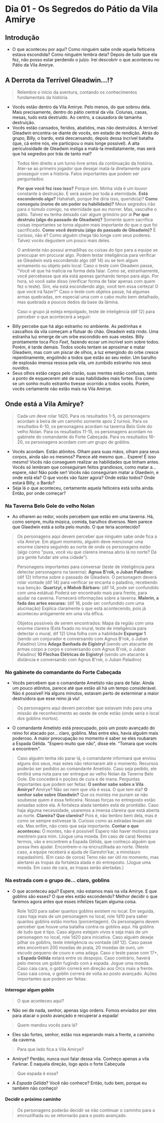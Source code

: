 # Dia 01 - Os Segredos do Pátio da Vila Amirye

## Introdução

- O que aconteceu por aqui? Como ninguém sabe onde aquela feiticeira estava escondida? Como ninguém lembra dela? Depois de tudo que ela fez, não posso estar perdendo o juízo. Irei descobrir o que aconteceu no Pátio da Vila Amirye.

## A Derrota da Terrível Gleadwin...!?

> Relembre o início da aventura, contando os conhecimentos fundamentais da história.

- Vocês estão dentro da Vila Amirye. Pelo menos, do que sobrou dela. Mais precisamente, dentro do pátio central da vila. Colunas, casas, mesas, tudo está destruído. Ao centro, a causadora de tamanha destruição.
- Vocês estão cansados, feridos, abatidos, mas não destruídos. A terrível Gleadwin encontra-se diante de vocês, em estado de rendição. Atrás do grupo, Billy, o bardo, está descansando, depois dessa incrível batalha (que, cá entre nós, ele participou o mais longe possível). A alta periculosidade de Gleadwin instiga a matá-la imediatamente, mas será que há segredos por trás de tanto mal?

> Todos têm direito a um turno livre antes da continuação da história. Ater-se ao primeiro jogador que desejar matá-la diretamente para prosseguir com a história. Fatos importantes que podem ser perguntados:

> **Por que você fez isso isso?** Porque sim. Minha vida é um louvor constante à destruição. E será assim por toda a eternidade.
> **Está escondendo algo?** Hahahah, porque lhe diria isso, querido(a)?
> **Como conseguiu (nome de um poder ou habilidade)?** Meus segredos irão para o túmulo comigo, na eternidade que eu morrer. Mas, vasculhe o pátio. Talvez eu tenha deixado cair algum grimório por aí
> **Por que destruiu (algo do passado de Gleadwin)?** Somente quem sacrifica coisas importantes se torna alguém mais importante do que o que foi sacrificado.
> **Como você destruiu (algo do passado de Gleadwin)?** É curioso, não é? Como alguém chega tão longe com seus poderes. Talvez vocês degustem um pouco mais deles.

> O ambiente não possui armadilhas ou coisas do tipo para a equipe se preocupar em procurar algo. Podem testar inteligência para verificar se Gleadwin está escondendo algo (dif 14) ou se tem algum armamento ou objeto pelo local. Caso o teste com Gleadwin passe, "Você vê que há malícia na forma dela falar. Como se, estranhamente, você percebesse que ela está apenas ganhando tempo para algo. Por hora, só você sabe disso (verificar forma de falar apenas com quem fez o teste). Sim, ela está escondendo algo, você tem essa certeza! O que você irá fazer?" Caso o teste com objetos passe, há algumas armas quebradas, em especial uma com o cabo muito bem detalhado, mas quebrada a poucos dedos da base da lâmina.

> Caso o grupo já esteja empolgado, teste de inteligência (dif 12) para perceber o que acontecerá a seguir:

- Billy percebe que há algo estranho no ambiente. As pedrinhas e cascalhos da vila começam a flutuar do chão. Gleadwin está rindo. Uma estranha luz emerge de um orbe escondido em suas vestes. Billy prontamente toca _Pico Feet_, fazendo ecoar um incrível som sobre todos. Porém, é tarde demais. Todos vocês tentam se aproximar e matar Gleadwin, mas com um piscar de olhos, a luz emergindo do orbe cresce repentinamente, engolindo a todos que estão ao seu redor. Um barulho de explosão imensa ressoa pela vila, um zumbido estranho nos seus ouvidos.
- Seus olhos estão cegos pelo clarão, suas mentes estão confusas, tanto a ponto de esquecerem até de suas habilidades mais fortes. Era como se um sonho muito estranho tivesse ocorrido a todos vocês. Porém, vocês certamente não estão mais na Vila Amirye.

## Onde está a Vila Amirye?

> Cada um deve rolar 1d20.
> Para os resultados 1-5, os personagens acordam à beira de um caminho somente após 2 turnos.
> Para os resultados 6-10, os personagens acordam na taverna Belo Gole do velho Nolan.
> Para os resultados 11-15, os personagens acordam no gabinete do comandante do Forte Cabeçada.
> Para os resultados 16-20, os personagens acordam com um grupo de goblins.

- Vocês acordam. Estão atônitos. Olham para suas mãos, olham para seus corpos, ainda são os mesmos? Parece até mesmo que... Espere! É isso mesmo! Vocês não conseguem realizar as habilidades que tinham antes. Vocês só lembram que conseguiram feitos grandiosos, como matar a... espere, não! Não pode ser! Vocês não conseguiram matar a Glaedwin, e onde está ela? O que vocês vão fazer agora? Onde estão todos? Onde estará Billy, o Bardo?
- Seja lá o que aconteceu, certamente aquela feiticeira está solta ainda. Então, por onde começar?

### Na Taverna Belo Gole do velho Nolan

- Ao olharem ao redor, vocês percebem que estão em uma taverna. Há, como sempre, muita música, comida, barulhos diversos. Nem parece que Glaedwin está a solta pelo mundo. O que teria acontecido?

> Os personagens aqui devem perceber que ninguém sabe onde fica a vila Amirye. Em algum momento, alguém deve mencionar uma enorme clareira seguindo ao norte de onde os personagens estão (algo como "puxa, você viu que clareira imensa abriu lá no norte? Dá pra gente fundar até uma cidade").

> Personagens importantes para conversar (teste de inteligência para detectar personagens na taverna):
> **Agnus B'rok, o Juban Paladino:** (dif 12) Informa sobre o passado de Gleadwin. O personagem deverá rolar vontade (dif 14) para verificar se encanta o paladino, recebendo sua benção.
> **Quartzyl, o Mahok Bárbaro:** (dif 14, pode ser confundido com uma estátua) Poderá ser encontrado mais para frente, para ajudar na caverna. Fornecerá informações sobre a taverna.
> **Malerin, a fada das artes escuras:** (dif 16, pode ser confundido com uma alucinação) Explica claramente o que está acontecendo, pois já aconteceu antigamente em uma vila élfica.

> Objetos possíveis de serem encontrados:
> Mapa da região com uma enorme clareira (Está fixado no mural, teste de inteligência para detectar o mural, dif 12)
> Uma folha com a habilidade **Expurgar 1** (sendo um conjurador e conversando com Agnus B'rok, o Juban Paladino)
> Uma **Adaga Banhada de Eigistryl** (sendo um atacante de armas corpo a corpo e conversando com Agnus B'rok, o Juban Paladino)
> **10 Flechas Elétricas de Eigistryl** (sendo um atacante à distância e conversando com Agnus B'rok, o Juban Paladino)

### No gabinete do comandante do Forte Cabeçada

- Vocês percebem que o comandante Ametisto não para de falar. Ainda um pouco atônitos, parece até que estão ali há um tempo considerável. Não é possível! Há alguns minutos, estavam perto de exterminar a maior destruidora que esse reino já viu!

> Os personagens aqui devem perceber que estavam indo para uma missão de reconhecimento ao oeste de onde estão (onde seria o local dos goblins mortos).

- O comandante Ametisto está preocupado, pois um posto avançado do reino foi atacado por... claro, goblins. Mas entre eles, havia alguém mais poderoso. A maior preocupação no momento é saber se eles roubaram a Espada Gélida. "Espero muito que não", disse ele. "Tomara que vocês a encontrem".

> Caso alguém tenha ido parar lá, o comandante informará que enviou alguns dos seus, mas estes não retornaram até o momento.
> Recursos poderão ser pedidos ao comandante Ametisto. Caso seja pedido, ele emitirá uma nota para ser entregue ao velho Nolan da Taverna Belo Gole. Ele concederá n poções de cura e de mana.
> Perguntas importantes que podem ser feitas:
> **O senhor sabe sobre a Vila Amirye?** Amirye? Não sei nem que vila é essa. O que tem ela?
> **O senhor sabe sobre Glaedwin?** Que os montes me punam se não soubesse quem é essa feiticeira. Nossas forças no entreposto estão avisadas sobre ela. A fortaleza alada também está de prontidão. Caso haja alguma necessidade, usaremos a imensa clareira que está aberta ao norte.
> **Clareira? Que clareira?** Pois é, não lembro bem dela, mas é como se sempre estivesse lá. Curioso como as estradas levam até ela. Mas enfim, não creio que seja importante.
> **Contar o que aconteceu:** Ó montes, não é possível! Espero não haver motivos para mentirem para mim. (Jogue uma moeda. Em caso de cara) Nestes termos, vão e encontrem a Espada Gélida, que conheço alguém que possa lhes ajudar. Encontrem-o na encruzilhada ao norte. (Neste caso, a equipe receberá a ajuda de Gareshn'kar, a minotauro espadashim). (Em caso de coroa) Temo não ser útil no momento, mas alertarei as tropas da fortaleza alada e do entreposto. (Jogue uma moeda. Em caso de cara, as tropas serão alertadas.)

### Na estrada com o grupo de... claro, goblins

- O que aconteceu aqui? Espere, não estamos mais na vila Amirye. E que goblins são esses? O que eles estão escondendo? Melhor decidir o que faremos agora antes que esses infelizes façam alguma coisa.

> Role 1d20 para saber quantos goblins existem no local. Em seguida, caso haja mais de um personagem no local, role 1d10 para saber quantos goblins estão mortos (porcentagem).
> Os personagens devem perceber que houve uma batalha contra os goblins aqui. Há goblins de tudo que é tipo. Caso alguns estejam vivos e seja mais de um personagem no local, role 1d20 para iniciativa.
> Caso alguém deseje pilhar os goblins, teste inteligência ou vontade (dif 12). Caso passe eles encontram 200 moedas de prata, 20 moedas de ouro, um escudo pequeno de couro e uma adaga. Caso o teste passe com 17+, a **Espada Gélida** estará entre os despojos. Caso contrário, haverá pelo menos um goblin fugindo com a espada.
> Jogue uma moeda. Caso caia cara, o goblin correrá em direção aos Orcs mais a frente. Caso caia coroa, o goblin correrá de volta ao posto avançado.
> Ações importantes que podem ser feitas:

#### Interrogar algum goblin

> O que aconteceu aqui?

- Não sei de nada, senhor, apenas sigo ordens. Fomos enviados por eles para atacar o posto avançado e recuperar a espada!

> Quem mandou vocês para lá?

- Eles são fortes, senhor, estão nos esperando mais a frente, a caminho da caverna.

> Para que lado fica a Vila Amirye?

- Amirye? Perdão, nunca ouvi falar dessa vila. Conheço apenas a vila Farknar. É naquela direção, logo após o forte Cabeçuda

> Que espada é essa?

- A _Espada Gélida_? Você não conhece? Então, tudo bem, porque eu também não conheço!

#### Decidir o próximo caminho

> Os personagens poderão decidir se irão continuar o caminho para a encruzilhada ou se retornarão para o posto avançado.
